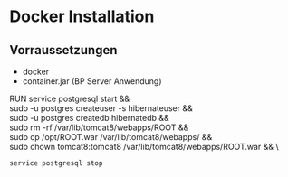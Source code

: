 # Docker Installation

## Vorraussetzungen

- docker
- container.jar (BP Server Anwendung)

RUN service postgresql start && \
    sudo -u postgres createuser -s hibernateuser && \
    sudo -u postgres createdb hibernatedb && \
    sudo rm -rf /var/lib/tomcat8/webapps/ROOT && \
    sudo cp /opt/ROOT.war /var/lib/tomcat8/webapps/ && \
    sudo chown tomcat8:tomcat8 /var/lib/tomcat8/webapps/ROOT.war && \

    service postgresql stop
